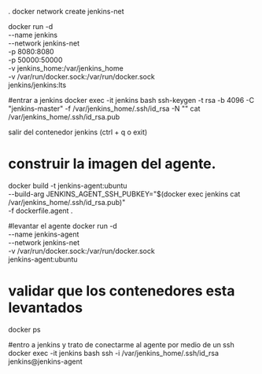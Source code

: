 .
docker network create jenkins-net

docker run -d \
  --name jenkins \
  --network jenkins-net \
  -p 8080:8080 \
  -p 50000:50000 \
  -v jenkins_home:/var/jenkins_home \
  -v /var/run/docker.sock:/var/run/docker.sock \
  jenkins/jenkins:lts

#entrar a jenkins
docker exec -it jenkins bash
ssh-keygen -t rsa -b 4096 -C "jenkins-master" -f /var/jenkins_home/.ssh/id_rsa -N ""
cat /var/jenkins_home/.ssh/id_rsa.pub

salir del contenedor jenkins (ctrl + q o exit)

# construir la imagen del agente.
docker build -t jenkins-agent:ubuntu \
  --build-arg JENKINS_AGENT_SSH_PUBKEY="$(docker exec jenkins cat /var/jenkins_home/.ssh/id_rsa.pub)" \
  -f dockerfile.agent .


#levantar el agente
docker run -d \
  --name jenkins-agent \
  --network jenkins-net \
  -v /var/run/docker.sock:/var/run/docker.sock \
  jenkins-agent:ubuntu


# validar que los contenedores esta levantados
docker ps

#entro a jenkins y trato de conectarme al agente por medio de un ssh
docker exec -it jenkins bash
ssh -i /var/jenkins_home/.ssh/id_rsa jenkins@jenkins-agent



